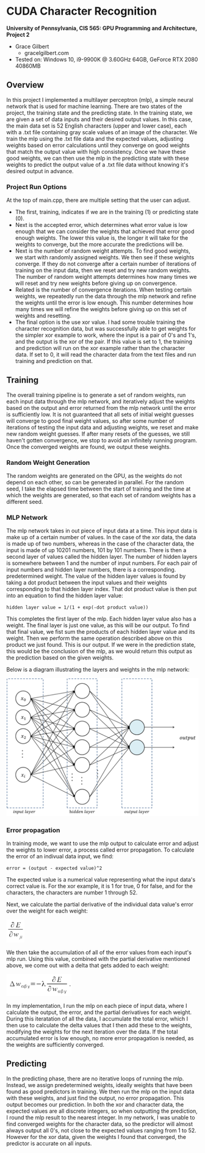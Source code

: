 CUDA Character Recognition
======================

**University of Pennsylvania, CIS 565: GPU Programming and Architecture, Project 2**

* Grace Gilbert
  * gracelgilbert.com
* Tested on: Windows 10, i9-9900K @ 3.60GHz 64GB, GeForce RTX 2080 40860MB

## Overview
In this project I implemented a multilayer perceptron (mlp), a simple neural network that is used for machine learning.  There are two states of the project, the training state and the predicting state.  In the training state, we are given a set of data inputs and their desired output values.  In this case, the main data set is 52 English characters (upper and lower case), each with a .txt file containing gray scale values of an image of the character.  We train the mlp using the .txt file data and the expected values, adjusting weights based on error calculations until they converge on good weights that match the output value with high consistency. Once we have these good weights, we can then use the mlp in the predicting state with these weights to predict the output value of a .txt file data without knowing it's desired output in advance.  

### Project Run Options
At the top of main.cpp, there are multiple setting that the user can adjust. 
- The first, training, indicates if we are in the training (1) or predicting state (0).
- Next is the accepted error, which determines what error value is low enough that we can consider the weights that achieved that error good enough weights. The lower this value is, the longer it will take for the weights to converge, but the more accurate the predictions will be.  
- Next is the number of random weight attempts.  To find good weights, we start with randomly assigned weights.  We then see if these weights converge.  If they do not converge after a certain number of iterations of training on the input data, then we reset and try new random weights.  The number of random weight attempts determines how many times we will reset and try new weights before giving up on convergence.
- Related is the number of convergence iterations.  When testing certain weights, we repeatedly run the data through the mlp network and refine the weights until the error is low enough.  This number determines how many times we will refine the weights before giving up on this set of weights and resetting.
- The final option is the use xor value. I had some trouble training the character recognition data, but was successfully able to get weights for the simpler xor example to work, where the input is a pair of 0's and 1's, and the output is the xor of the pair.  If this value is set to 1, the training and prediction will run on the xor example rather than the character data.  If set to 0, it will read the character data from the text files and run training and prediction on that.

## Training
The overall training pipeline is to generate a set of random weights, run each input data through the mlp network, and iteratively adjust the weights based on the output and error returned from the mlp network until the error is sufficiently low.  It is not guaranteed that all sets of initial weight guesses will converge to good final weight values, so after some number of iterations of testing the input data and adjusting weights, we reset and make new random weight guesses.  If after many resets of the guesses, we still haven't gotten convergence, we stop to avoid an infinitely running program.  Once the converged weights are found, we output these weights. 
### Random Weight Generation
The random weights are generated on the GPU, as the weights do not depend on each other, so can be generated in parallel.  For the random seed, I take the elapsed time between the start of training and the time at which the weights are generated, so that each set of random weights has a different seed.
### MLP Network
The mlp network takes in out piece of input data at a time.  This input data is make up of a certain number of values.  In the case of the xor data, the data is made up of two numbers, whereas in the case of the character data, the input is made of up 10201 numbers, 101 by 101 numbers.  There is then a second layer of values called the hidden layer.  The number of hidden layers is somewhere between 1 and the number of input numbers.  For each pair of input numbers and hidden layer numbers, there is a corresponding. predetermined weight.  The value of the hidden layer values is found by taking a dot product between the input values and their weights corresponding to that hidden layer index. That dot product value is then put into an equation to find the hidden layer value:

```
hidden layer value = 1/(1 + exp(-dot product value))
```

This completes the first layer of the mlp.  Each hidden layer value also has a weight. The final layer is just one value, as this will be our output.  To find that final value, we fist sum the products of each hidden layer value and its weight.  Then we perform the same operation described above on this product we just found.  This is our output.  If we were in the prediction state, this would be the conclusion of the mlp, as we would return this output as the prediction based on the given weights. 

Below is a diagram illustrating the layers and weights in the mlp network:

![](img/MLP.png)

### Error propagation
In training mode, we want to use the mlp output to calculate error and adjust the weights to lower error, a process called error propagation.  To calculate the error of an indivual data input, we find:
```
error = (output - expected value)^2
```
The expected value is a numerical value representing what the input data's correct value is.  For the xor example, it is 1 for true, 0 for false, and for the characters, the characters are number 1 through 52. 

Next, we calculate the partial derivative of the individual data value's error over the weight for each weight:

![](img/PartialDeriv.PNG)

We then take the accumulation of all of the error values from each input's mlp run.  Using this value, combined with the partial derivative mentioned above, we come out with a delta that gets added to each weight:

![](img/Delta.PNG)

In my implementation, I run the mlp on each piece of input data, where I calculate the output, the error, and the partial derivatives for each weight.  During this iteratation of all the data, I accumulate the total error, which I then use to calculate the delta values that I then add these to the weights, modifying the weights for the next iteration over the data. If the total accumulated error is low enough, no more error propagation is needed, as the weights are sufficiently converged.

## Predicting
In the predicting phase, there are no iterative loops of running the mlp.  Instead, we assign predetermined weights, ideally weights that have been found as good predictors in training.  We then run the mlp on the input data with these weights, and just find the output, no error propagation.  This output becomes our prediction.  In both the xor and character data, the expected values are all discrete integers, so when outputting the prediction, I round the mlp result to the nearest integer.  In my network, I was unable to find converged weights for the character data, so the predictor will almost always output all 0's, not close to the expected values ranging from 1 to 52.  However for the xor data, given the weights I found that converged, the predictor is accurate on all inputs. 



